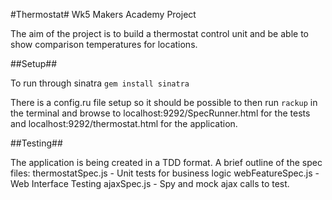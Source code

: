 #Thermostat#
Wk5 Makers Academy Project

The aim of the project is to build a thermostat control unit and be able to show comparison temperatures for locations.

##Setup##

To run through sinatra `gem install sinatra`

There is a config.ru file setup so it should be possible to then run `rackup` in the terminal and browse to localhost:9292/SpecRunner.html for the tests and localhost:9292/thermostat.html for the application.

##Testing##

The application  is being created in a TDD format. A brief outline of the spec files:
thermostatSpec.js - Unit tests for business logic
webFeatureSpec.js - Web Interface Testing
ajaxSpec.js - Spy and mock ajax calls to test.
